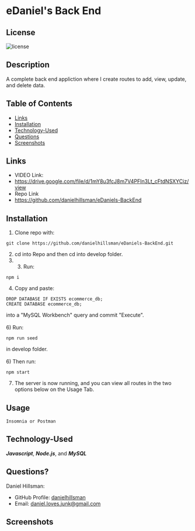 # eDaniel's Back End

  ## License

  ![license](https://img.shields.io/static/v1?label=license&message=LABD&color=success)
  
  ## Description
  A complete back end appliction where I create routes to add, view, update, and delete data.
  
  ## Table of Contents
 
  * [Links](#links)
  * [Installation](#installation)
  * [Technology-Used](#technology-used)
  * [Questions](#questions)
  * [Screenshots](#screenshots)

  ## Links
  * VIDEO Link:
  * https://drive.google.com/file/d/1mY8u3fcJ8m7V4PFIn3Lt_cFtdNSXYCiz/view
  * Repo Link
  * https://github.com/danielhillsman/eDaniels-BackEnd
  
  ## Installation
  1) Clone repo with:
  ````
  git clone https://github.com/danielhillsman/eDaniels-BackEnd.git
  ````
  2) cd into Repo and then cd into develop folder.
  4) 3) Run:
  ````
  npm i
  ````
  4) Copy and paste:
  ````
  DROP DATABASE IF EXISTS ecommerce_db;
  CREATE DATABASE ecommerce_db;

  ````
  into a "MySQL Workbench" query and commit "Execute".
  <br />
  <br />
  6) Run:
  ````
  npm run seed
  ````
  in develop folder.
  <br />
  <br />
  6) Then run:
  ````
  npm start
  ````
  7) The server is now running, and you can view all routes in the two options below on the Usage Tab.
  ## Usage
  ````
  Insomnia or Postman
  `````
  ## Technology-Used
  
  ***Javascript***, ***Node.js***, and ***MySQL*** 
  
  ## Questions?

Daniel Hillsman: 
  * GitHub Profile: [danielhillsman](https://github.com/danielhillsman)
  * Email: daniel.loves.junk@gmail.com

  ## Screenshots
